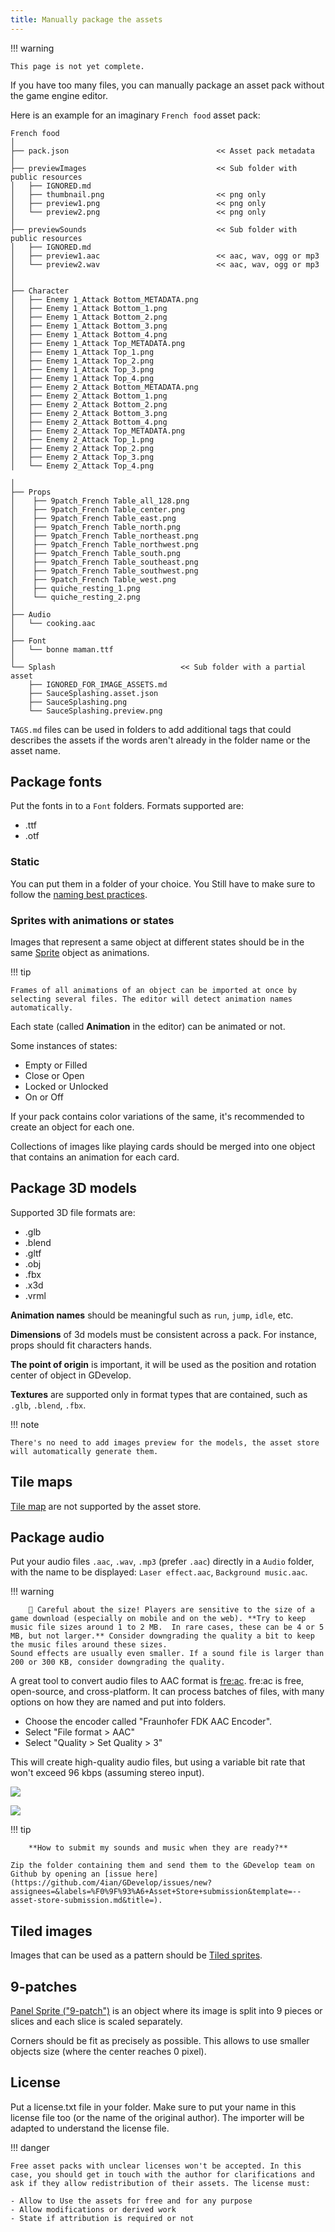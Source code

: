 ```yaml
---
title: Manually package the assets
---
```


!!! warning

    This page is not yet complete.

If you have too many files, you can manually package an asset pack without the game engine editor.

Here is an example for an imaginary `French food` asset pack:

```
French food
│
├── pack.json                                 << Asset pack metadata
│
├── previewImages                             << Sub folder with public resources
│   ├── IGNORED.md
│   ├── thumbnail.png                         << png only
│   ├── preview1.png                          << png only
│   └── preview2.png                          << png only
│
├── previewSounds                             << Sub folder with public resources
│   ├── IGNORED.md
│   ├── preview1.aac                          << aac, wav, ogg or mp3
│   └── preview2.wav                          << aac, wav, ogg or mp3
│
│
├── Character
│   ├── Enemy 1_Attack Bottom_METADATA.png
│   ├── Enemy 1_Attack Bottom_1.png
│   ├── Enemy 1_Attack Bottom_2.png
│   ├── Enemy 1_Attack Bottom_3.png
│   ├── Enemy 1_Attack Bottom_4.png
│   ├── Enemy 1_Attack Top_METADATA.png
│   ├── Enemy 1_Attack Top_1.png
│   ├── Enemy 1_Attack Top_2.png
│   ├── Enemy 1_Attack Top_3.png
│   ├── Enemy 1_Attack Top_4.png
│   ├── Enemy 2_Attack Bottom_METADATA.png
│   ├── Enemy 2_Attack Bottom_1.png
│   ├── Enemy 2_Attack Bottom_2.png
│   ├── Enemy 2_Attack Bottom_3.png
│   ├── Enemy 2_Attack Bottom_4.png
│   ├── Enemy 2_Attack Top_METADATA.png
│   ├── Enemy 2_Attack Top_1.png
│   ├── Enemy 2_Attack Top_2.png
│   ├── Enemy 2_Attack Top_3.png
│   └── Enemy 2_Attack Top_4.png

│
├── Props
│    ├── 9patch_French Table_all_128.png
│    ├── 9patch_French Table_center.png
│    ├── 9patch_French Table_east.png
│    ├── 9patch_French Table_north.png
│    ├── 9patch_French Table_northeast.png
│    ├── 9patch_French Table_northwest.png
│    ├── 9patch_French Table_south.png
│    ├── 9patch_French Table_southeast.png
│    ├── 9patch_French Table_southwest.png
│    ├── 9patch_French Table_west.png
│    ├── quiche_resting_1.png
│    └── quiche_resting_2.png
│
├── Audio
│   └── cooking.aac
│
├── Font
│   └── bonne maman.ttf
│
└── Splash                            << Sub folder with a partial asset
    ├── IGNORED_FOR_IMAGE_ASSETS.md
    ├── SauceSplashing.asset.json
    ├── SauceSplashing.png
    └── SauceSplashing.preview.png

```

`TAGS.md` files can be used in folders to add additional tags that could describes the assets if the words aren't already in the folder name or the asset name.



## Package fonts

Put the fonts in to a `Font` folders.
Formats supported are:

- .ttf
- .otf

### Static

You can put them in a folder of your choice. You Still have to make sure to follow the [naming best practices](/gdevelop5/community/contribute-to-the-assets-store#follow-naming-best-practices).

### Sprites with animations or states

Images that represent a same object at different states should be in the same [Sprite](/gdevelop5/objects/sprite) object as animations.

!!! tip

    Frames of all animations of an object can be imported at once by selecting several files. The editor will detect animation names automatically.

Each state (called **Animation** in the editor) can be animated or not.

Some instances of states:

- Empty or Filled
- Close or Open
- Locked or Unlocked
- On or Off

If your pack contains color variations of the same, it's recommended to create an object for each one.

Collections of images like playing cards should be merged into one object that contains an animation for each card.

## Package 3D models

Supported 3D file formats are:

- .glb
- .blend
- .gltf
- .obj
- .fbx
- .x3d
- .vrml

**Animation names** should be meaningful such as `run`, `jump`, `idle`, etc.

**Dimensions** of 3d models must be consistent across a pack. For instance, props should fit characters hands.

**The point of origin** is important, it will be used as the position and rotation center of object in GDevelop.

**Textures** are supported only in format types that are contained, such as `.glb`, `.blend`, `.fbx`.

!!! note

    There's no need to add images preview for the models, the asset store will automatically generate them.

## Tile maps

[Tile map](/gdevelop5/objects/tilemap) are not supported by the asset store.

## Package audio

Put your audio files `.aac`, `.wav`, `.mp3` (prefer `.aac`) directly in a `Audio` folder, with the name to be displayed: `Laser effect.aac`, `Background music.aac`.

!!! warning

        🚨 Careful about the size! Players are sensitive to the size of a game download (especially on mobile and on the web). **Try to keep music file sizes around 1 to 2 MB.  In rare cases, these can be 4 or 5 MB, but not larger.** Consider downgrading the quality a bit to keep the music files around these sizes.
    Sound effects are usually even smaller. If a sound file is larger than 200 or 300 KB, consider downgrading the quality.

A great tool to convert audio files to AAC format is [fre:ac](https://www.freac.org/). fre:ac is free, open-source, and cross-platform. It can process batches of files, with many options on how they are named and put into folders.

- Choose the encoder called "Fraunhofer FDK AAC Encoder".
- Select "File format > AAC"
- Select "Quality > Set Quality > 3"

This will create high-quality audio files, but using a variable bit rate that won't exceed 96 kbps (assuming stereo input).

![](freac-aac.jpg)

![](freac-quality.jpg)

!!! tip

        **How to submit my sounds and music when they are ready?**

    Zip the folder containing them and send them to the GDevelop team on Github by opening an [issue here](https://github.com/4ian/GDevelop/issues/new?assignees=&labels=%F0%9F%93%A6+Asset+Store+submission&template=--asset-store-submission.md&title=).

## Tiled images

Images that can be used as a pattern should be [Tiled sprites](/gdevelop5/objects/tiled_sprite).

## 9-patches

[Panel Sprite ("9-patch")](/gdevelop5/objects/panel_sprite) is an object where its image is split into 9 pieces or slices and each slice is scaled separately.

Corners should be fit as precisely as possible. This allows to use smaller objects size (where the center reaches 0 pixel).

## License

Put a license.txt file in your folder. Make sure to put your name in this license file too (or the name of the original author).
The importer will be adapted to understand the license file.

!!! danger

    Free asset packs with unclear licenses won't be accepted. In this case, you should get in touch with the author for clarifications and ask if they allow redistribution of their assets. The license must:

    - Allow to Use the assets for free and for any purpose
    - Allow modifications or derived work
    - State if attribution is required or not
